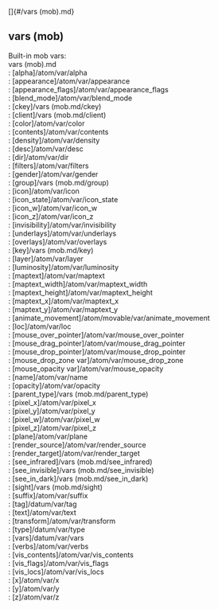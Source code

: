[]{#/vars (mob).md}    
## vars (mob)    
Built-in mob vars:    
vars (mob).md    
:   [alpha]/atom/var/alpha    
:   [appearance]/atom/var/appearance    
:   [appearance_flags]/atom/var/appearance_flags    
:   [blend_mode]/atom/var/blend_mode    
:   [ckey]/vars (mob.md/ckey)    
:   [client]/vars (mob.md/client)    
:   [color]/atom/var/color    
:   [contents]/atom/var/contents    
:   [density]/atom/var/density    
:   [desc]/atom/var/desc    
:   [dir]/atom/var/dir    
:   [filters]/atom/var/filters    
:   [gender]/atom/var/gender    
:   [group]/vars (mob.md/group)    
:   [icon]/atom/var/icon    
:   [icon_state]/atom/var/icon_state    
:   [icon_w]/atom/var/icon_w    
:   [icon_z]/atom/var/icon_z    
:   [invisibility]/atom/var/invisibility    
:   [underlays]/atom/var/underlays    
:   [overlays]/atom/var/overlays    
:   [key]/vars (mob.md/key)    
:   [layer]/atom/var/layer    
:   [luminosity]/atom/var/luminosity    
:   [maptext]/atom/var/maptext    
:   [maptext_width]/atom/var/maptext_width    
:   [maptext_height]/atom/var/maptext_height    
:   [maptext_x]/atom/var/maptext_x    
:   [maptext_y]/atom/var/maptext_y    
:   [animate_movement]/atom/movable/var/animate_movement    
:   [loc]/atom/var/loc    
:   [mouse_over_pointer]/atom/var/mouse_over_pointer    
:   [mouse_drag_pointer]/atom/var/mouse_drag_pointer    
:   [mouse_drop_pointer]/atom/var/mouse_drop_pointer    
:   [mouse_drop_zone var]/atom/var/mouse_drop_zone    
:   [mouse_opacity var]/atom/var/mouse_opacity    
:   [name]/atom/var/name    
:   [opacity]/atom/var/opacity    
:   [parent_type]/vars (mob.md/parent_type)    
:   [pixel_x]/atom/var/pixel_x    
:   [pixel_y]/atom/var/pixel_y    
:   [pixel_w]/atom/var/pixel_w    
:   [pixel_z]/atom/var/pixel_z    
:   [plane]/atom/var/plane    
:   [render_source]/atom/var/render_source    
:   [render_target]/atom/var/render_target    
:   [see_infrared]/vars (mob.md/see_infrared)    
:   [see_invisible]/vars (mob.md/see_invisible)    
:   [see_in_dark]/vars (mob.md/see_in_dark)    
:   [sight]/vars (mob.md/sight)    
:   [suffix]/atom/var/suffix    
:   [tag]/datum/var/tag    
:   [text]/atom/var/text    
:   [transform]/atom/var/transform    
:   [type]/datum/var/type    
:   [vars]/datum/var/vars    
:   [verbs]/atom/var/verbs    
:   [vis_contents]/atom/var/vis_contents    
:   [vis_flags]/atom/var/vis_flags    
:   [vis_locs]/atom/var/vis_locs    
:   [x]/atom/var/x    
:   [y]/atom/var/y    
:   [z]/atom/var/z  
